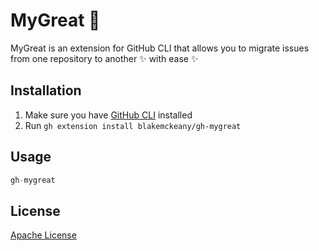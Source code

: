 # MyGreat 🏃

MyGreat is an extension for GitHub CLI that allows you to migrate issues from one repository to another ✨ with ease ✨
## Installation
1. Make sure you have [GitHub CLI](https://cli.github.com/) installed
2. Run `gh extension install blakemckeany/gh-mygreat`

## Usage

```python
gh-mygreat
```
## License
[Apache License](http://www.apache.org/licenses/)
